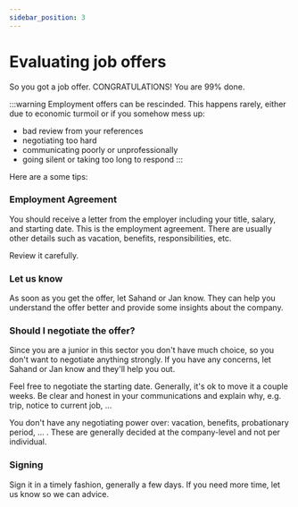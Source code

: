 ```yaml
---
sidebar_position: 3
---
```


# Evaluating job offers

So you got a job offer. CONGRATULATIONS! You are 99% done.

:::warning
Employment offers can be rescinded. This happens rarely, either due to economic turmoil or if you somehow mess up:

- bad review from your references
- negotiating too hard
- communicating poorly or unprofessionally
- going silent or taking too long to respond
:::

Here are a some tips:

### Employment Agreement

You should receive a letter from the employer including your title, salary, and starting date. This is the employment agreement. There are usually other details such as vacation, benefits, responsibilities, etc.

Review it carefully.

### Let us know

As soon as you get the offer, let Sahand or Jan know. They can help you understand the offer better and provide some insights about the company.

### Should I negotiate the offer?

Since you are a junior in this sector you don't have much choice, so you don't want to negotiate anything strongly. If you have any concerns, let Sahand or Jan know and they'll help you out.

Feel free to negotiate the starting date. Generally, it's ok to move it a couple weeks. Be clear and honest in your communications and explain why, e.g. trip, notice to current job, ... 

You don't have any negotiating power over: vacation, benefits, probationary period, ... . These are generally decided at the company-level and not per individual.

### Signing

Sign it in a timely fashion, generally a few days. If you need more time, let us know so we can advice.